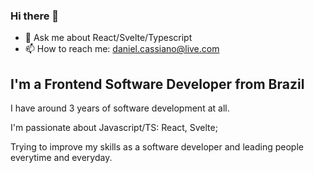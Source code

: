 ### Hi there 👋

- 💬 Ask me about React/Svelte/Typescript
- 📫 How to reach me: daniel.cassiano@live.com

## I'm a Frontend Software Developer from Brazil

I have around 3 years of software development at all.

I'm passionate about Javascript/TS: React, Svelte;

Trying to improve my skills as a software developer and leading people everytime and everyday.

